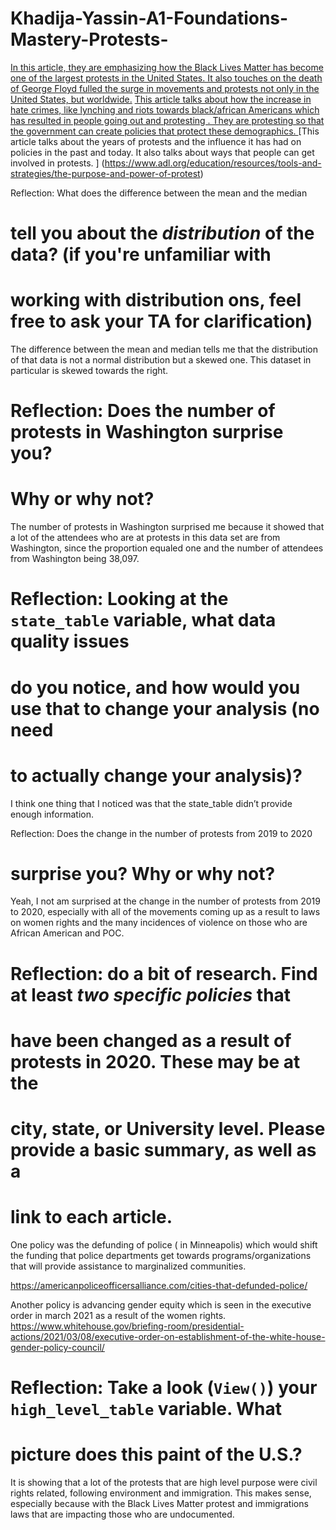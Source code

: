 # Khadija-Yassin-A1-Foundations-Mastery-Protests-
[In this article, they are emphasizing how the Black Lives Matter has become one of the largest protests in the United States. It also touches on the death of George Floyd fulled the surge in movements and protests not only in the United States, but worldwide.](https://www.nytimes.com/interactive/2020/07/03/us/george-floyd-protests-crowd-size.html)
[This article talks about how the increase in hate crimes, like lynching and riots towards black/african Americans which has resulted in people going out and protesting . They are protesting so that the government can create policies that protect these demographics.  ](https://www.brookings.edu/blog/how-we-rise/2021/06/09/pandemics-and-protests-america-has-experienced-racism-like-this-before/)
[This article talks about the years of protests and the influence it has had on policies in the past and today. It also talks about ways that people can get involved in protests. ]
(https://www.adl.org/education/resources/tools-and-strategies/the-purpose-and-power-of-protest)

Reflection: What does the difference between the mean and the median
# tell you about the *distribution* of the data? (if you're unfamiliar with
# working with distribution ons, feel free to ask your TA for clarification)

The difference between the mean and median tells me that the distribution of that data is not a normal distribution but a skewed one. This dataset in particular is skewed towards the right. 

# Reflection: Does the number of protests in Washington surprise you?
# Why or why not?

The number of protests in Washington surprised me because it showed that a lot of the attendees who are at protests in this data set are from Washington, since the proportion equaled one and the number of attendees from Washington being 38,097. 

# Reflection: Looking at the `state_table` variable, what data quality issues
# do you notice, and how would you use that to change your analysis (no need
# to actually change your analysis)?

I think one thing that I noticed was that the state_table didn’t provide enough information.

Reflection: Does the change in the number of protests from 2019 to 2020
# surprise you? Why or why not?

Yeah, I not am surprised at the change in the number of protests from 2019 to 2020, especially with all of the movements coming up as a result to laws on women rights and the many incidences of violence on those who are African American and POC.

# Reflection: do a bit of research. Find at least *two specific policies* that
# have been changed as a result of protests in 2020. These may be at the
# city, state, or University level. Please provide a basic summary, as well as a
# link to each article.

One policy was the defunding of police ( in Minneapolis) which would shift the funding that police departments get towards programs/organizations that will provide assistance to marginalized communities. 

https://americanpoliceofficersalliance.com/cities-that-defunded-police/

Another policy is advancing gender equity which is seen in the executive order in march 2021 as a result of the women rights. 
https://www.whitehouse.gov/briefing-room/presidential-actions/2021/03/08/executive-order-on-establishment-of-the-white-house-gender-policy-council/


# Reflection: Take a look (`View()`) your `high_level_table` variable. What
# picture does this paint of the U.S.?

It is showing that a lot of the protests that are high level purpose were civil rights related, following environment and immigration. This makes sense, especially because with the Black Lives Matter protest and immigrations laws that are impacting those who are undocumented. 


